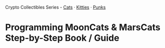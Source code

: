 Crypto Collectibles Series -
[Cats](https://github.com/cryptocopycats/programming-mooncats) ·
[Kitties](https://github.com/cryptocopycats/programming-cryptokitties) ·
[Punks](https://github.com/cryptopunksnotdead/programming-cryptopunks)



# Programming MoonCats & MarsCats Step-by-Step Book / Guide



